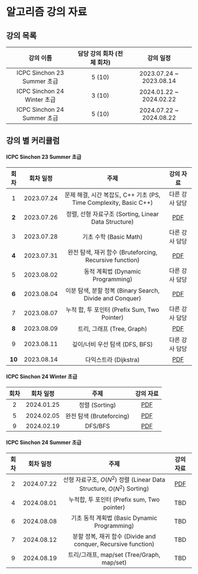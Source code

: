# 알고리즘 강의 자료

## 강의 목록

|          강의 이름          | 담당 강의 회차 (전체 회차) |        강의 일정        |
| :-------------------------: | :------------------------: | :---------------------: |
| ICPC Sinchon 23 Summer 초급 |           5 (10)           | 2023.07.24 ~ 2023.08.14 |
| ICPC Sinchon 24 Winter 초급 |           3 (10)           | 2024.01.22 ~ 2024.02.22 |
| ICPC Sinchon 24 Summer 초급 |           5 (10)           | 2024.07.22 ~ 2024.08.22 |

## 강의 별 커리큘럼

#### ICPC Sinchon 23 Summer 초급

|  회차  | 회차 일정  |                             주제                             |                        강의 자료                         |
| :----: | :--------: | :----------------------------------------------------------: | :------------------------------------------------------: |
|   1    | 2023.07.24 | 문제 해결, 시간 복잡도, C++ 기초 (PS, Time Complexity, Basic C++) |                      다른 강사 담당                      |
| **2**  | 2023.07.26 |     정렬, 선형 자료구조 (Sorting, Linear Data Structure)     | [PDF](2023_Summer_ICPC_Sinchon/02_정렬_선형자료구조.pdf) |
|   3    | 2023.07.28 |                    기초 수학 (Basic Math)                    |                      다른 강사 담당                      |
| **4**  | 2023.07.31 |   완전 탐색, 재귀 함수 (Bruteforcing, Recursive function)    |   [PDF](2023_Summer_ICPC_Sinchon/04_완전탐색_재귀.pdf)   |
|   5    | 2023.08.02 |              동적 계획법 (Dynamic Programming)               |                      다른 강사 담당                      |
| **6**  | 2023.08.04 |   이분 탐색, 분할 정복 (Binary Search, Divide and Conquer)   | [PDF](2023_Summer_ICPC_Sinchon/06_이분탐색_분할정복.pdf) |
|   7    | 2023.08.07 |         누적 합, 투 포인터 (Prefix Sum, Two Pointer)         |                      다른 강사 담당                      |
| **8**  | 2023.08.09 |                  트리, 그래프 (Tree, Graph)                  |    [PDF](2023_Summer_ICPC_Sinchon/08_트리_그래프.pdf)    |
|   9    | 2023.08.11 |                깊이/너비 우선 탐색 (DFS, BFS)                |                      다른 강사 담당                      |
| **10** | 2023.08.14 |                    다익스트라 (Dijkstra)                     |    [PDF](2023_Summer_ICPC_Sinchon/10_다익스트라.pdf)     |

#### ICPC Sinchon 24 Winter 초급

| 회차 | 회차 일정  |           주제           |                    강의 자료                    |
| :--: | :--------: | :----------------------: | :---------------------------------------------: |
|  2   | 2024.01.25 |      정렬 (Sorting)      |   [PDF](2024_Winter_ICPC_Sinchon/02_정렬.pdf)   |
|  5   | 2024.02.05 | 완전 탐색 (Bruteforcing) | [PDF](2024_Winter_ICPC_Sinchon/05_완전탐색.pdf) |
|  9   | 2024.02.19 |         DFS/BFS          | [PDF](2024_Winter_ICPC_Sinchon/09_DFS_BFS.pdf)  |

#### ICPC Sinchon 24 Summer 초급

| 회차 | 회차 일정  |                             주제                             |                       강의 자료                       |
| :--: | :--------: | :----------------------------------------------------------: | :---------------------------------------------------: |
|  2   | 2024.07.22 | 선형 자료구조, $O(N^2)$ 정렬 (Linear Data Structure, $O(N^2)$ Sorting) | [PDF](2024_Summer_ICPC_Sinchon/02_LinearDS_N2Sorting) |
|  4   | 2024.08.01 |         누적합, 투 포인터 (Prefix sum, Two pointer)          |                          TBD                          |
|  6   | 2024.08.08 |         기초 동적 계획법 (Basic Dynamic Programming)         |                          TBD                          |
|  7   | 2024.08.12 | 분할 정복, 재귀 함수 (Divide and conquer, Recursive function) |                          TBD                          |
|  9   | 2024.08.19 |          트리/그래프, map/set (Tree/Graph, map/set)          |                          TBD                          |

